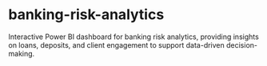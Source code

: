 # banking-risk-analytics
Interactive Power BI dashboard for banking risk analytics, providing insights on loans, deposits, and client engagement to support data-driven decision-making.

